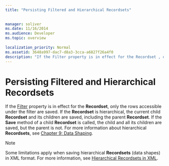 ```yaml
---
title: "Persisting Filtered and Hierarchical Recordsets"
 
 
manager: soliver
ms.date: 11/16/2014
ms.audience: Developer
ms.topic: overview
  
localization_priority: Normal
ms.assetid: 3648a997-dac7-d8a3-3cca-a6827f26a4f0
description: "If the Filter property is in effect for the Recordset , only the rows accessible under the filter are saved. If the Recordset is hierarchical, the current child Recordset and its children are saved, including the parent Recordset . If the Save method of a child Recordset is called, the child and all its children are saved, but the parent is not. For more information about hierarchical Recordsets , see Chapter 9: Data Shaping."
---
```


# Persisting Filtered and Hierarchical Recordsets

If the [Filter](filter-property-ado.md) property is in effect for the **Recordset**, only the rows accessible under the filter are saved. If the **Recordset** is hierarchical, the current child **Recordset** and its children are saved, including the parent **Recordset**. If the **Save** method of a child **Recordset** is called, the child and all its children are saved, but the parent is not. For more information about hierarchical **Recordsets**, see [Chapter 9: Data Shaping](chapter-9-data-shaping.md).
  
> [!NOTE]
> Some limitations apply when saving hierarchical **Recordsets** (data shapes) in XML format. For more information, see [Hierarchical Recordsets in XML](hierarchical-recordsets-in-xml.md). 
  

